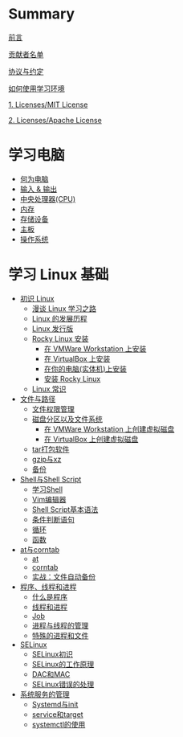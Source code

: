 # Summary

[前言](./intro.md)

[贡献者名单](./contributors.md)

[协议与约定](./conventions.md)

[如何使用学习环境](./how_to_use_studyenv.md)

[1. Licenses/MIT License](./licenses/LICENSE-MIT.md)

[2. Licenses/Apache License](./licenses/LICENSE-APACHE.md)

# 学习电脑

- [何为电脑](./learn_computer_basic/what_is_computer.md)
- [输入 & 输出](./learn_computer_basic/input_and_output.md)
- [中央处理器(CPU)](./learn_computer_basic/cpu.md)
- [内存](./learn_computer_basic/memory.md)
- [存储设备](./learn_computer_basic/storage_device.md)
- [主板](./learn_computer_basic/motherboard.md)
- [操作系统](./learn_computer_basic/operating_system.md)

# 学习 Linux 基础

- [初识 Linux](./learn_linux_basic/the_linux_learning_path.md)
  - [漫谈 Linux 学习之路](./learn_linux_basic/the_linux_learning_path.md)
  - [Linux 的发展历程](./learn_linux_basic/the_history_of_linux.md)
  - [Linux 发行版](./learn_linux_basic/linux_distro.md)
  - [Rocky Linux 安装](./learn_linux_basic/install_rocky_linux/install_rocky_linux_intro.md)
    - [在 VMWare Workstation 上安装](./learn_linux_basic/install_rocky_linux/install_in_vmware.md)
    - [在 VirtualBox 上安装](./learn_linux_basic/install_rocky_linux/install_in_vbox.md)
    - [在你的电脑(实体机)上安装](./learn_linux_basic/install_rocky_linux/install_in_your_pc.md)
    - [安装 Rocky Linux](./learn_linux_basic/install_rocky_linux/install_rocky_linux.md)
  - [Linux 常识](./learn_linux_basic/linux_common_sense.md)
- [文件与路径](./learn_linux_basic/file_and_path/file_and_path.md)
  - [文件权限管理](./learn_linux_basic/file_and_path/manage_file_premissons.md)
  - [磁盘分区以及文件系统](./learn_linux_basic/file_and_path/diskpart_and_filesystem.md)
    - [在 VMWare Workstation 上创建虚拟磁盘](./learn_linux_basic/file_and_path/diskpart_and_filesystem/create_disk_on_vmware.md)
    - [在 VirtualBox 上创建虚拟磁盘](./learn_linux_basic/file_and_path/diskpart_and_filesystem/create_disk_on_vbox.md)
  - [tar打包软件](./learn_linux_basic/file_and_path/tar_command.md)
  - [gzip与xz](./learn_linux_basic/file_and_path/gzip_and_xz.md)
  - [备份]()
- [Shell与Shell Script](./learn_linux_basic/shell_and_shell_script/shell_and_shell_script.md)
  - [学习Shell](./learn_linux_basic/shell_and_shell_script/learn_shell.md)
  - [Vim编辑器](./learn_linux_basic/shell_and_shell_script/vim_editor.md)
  - [Shell Script基本语法]()
  - [条件判断语句]()
  - [循环]()
  - [函数]()
- [at与corntab]()
  - [at]()
  - [corntab]()
  - [实战：文件自动备份]()
- [程序、线程和进程]()
  - [什么是程序]()
  - [线程和进程]()
  - [Job]()
  - [进程与线程的管理]()
  - [特殊的进程和文件]()
- [SELinux]()
  - [SELinux初识]()
  - [SELinux的工作原理]()
  - [DAC和MAC]()
  - [SELinux错误的处理]()
- [系统服务的管理]()
  - [Systemd与init]()
  - [service和target]()
  - [systemctl的使用]()
